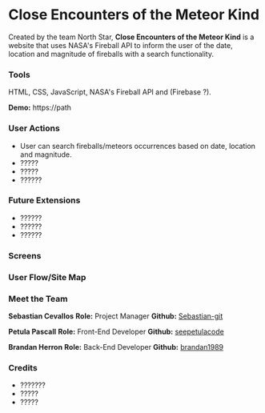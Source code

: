 # Close Encounters of the Meteor Kind

Created by the team North Star, **Close Encounters of the Meteor Kind** is a website that uses NASA's Fireball API to inform the user of the date, location and magnitude of fireballs with a search functionality.  

### Tools

HTML, CSS, JavaScript,  NASA's Fireball API and (Firebase ?).

**Demo:** https://path



### User Actions

-  User can search fireballs/meteors occurrences based on date, location and magnitude.
-  ?????
-  ?????
-  ??????



### Future Extensions

-  ??????
-  ??????
-  ??????



### Screens



### User Flow/Site Map 



### Meet the Team

**Sebastian Cevallos**
**Role:** Project Manager
**Github:** [Sebastian-git](https://github.com/Sebastian-git)

**Petula Pascall**
**Role:** Front-End Developer
**Github:** [seepetulacode](https://github.com/SeePetulaCode)

**Brandan Herron**
**Role:** Back-End Developer
**Github:** [brandan1989](https://github.com/brandan1989)



### Credits

- ???????
- ?????
- ?????








